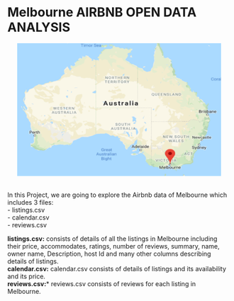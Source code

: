 # Melbourne AIRBNB OPEN DATA ANALYSIS
<p align="center">
  <img width="460" height="300" src="https://github.com/chaitanyakasaraneni/melbourneairbnbanalysis/blob/master/images/melb.PNG">
</p>

<br>
In this Project, we are going to explore the Airbnb data of Melbourne which includes 3 files:<br>
 - listings.csv<br>
 - calendar.csv<br>
 - reviews.csv<br>
 
**listings.csv:** consists of details of all the listings in Melbourne including their price, accommodates, ratings, number of reviews, summary, name, owner name, Description, host Id and many other columns describing details of listings. <br>
**calendar.csv:** calendar.csv consists of details of listings and its availability and its price.<br>
**reviews.csv:*** reviews.csv consists of reviews for each listing in Melbourne.<br>
